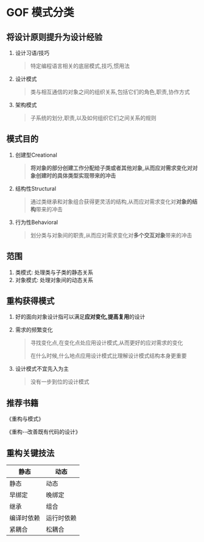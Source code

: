 # GOF 模式分类


## 将设计原则提升为设计经验

1. 设计习语/技巧
   
   > 特定编程语言相关的底层模式,技巧,惯用法
2. 设计模式
   
   > 类与相互通信的对象之间的组织关系,包括它们的角色,职责,协作方式
3. 架构模式
   
   > 子系统的划分,职责,以及如何组织它们之间关系的规则

## 模式目的

1. 创建型Creational
   
    > **将对象的部分创建工作分配给子类或者其他对象,从而应对需求变化对对象创建时的具体类型实现带来的冲击**
    
2. 结构性Structural
   
   >  通过类继承和对象组合获得更灵活的结构,从而应对需求变化对**对象的结构**带来的冲击
   
3. 行为性Behavioral

    > 划分类与对象间的职责,从而应对需求变化对**多个交互对象**带来的冲击

## 范围

1. 类模式: 处理类与子类的静态关系
2. 对象模式: 处理对象间的动态关系

## 重构获得模式

1. 好的面向对象设计指可以满足**应对变化,提高复用**的设计

2. 需求的频繁变化

   > 寻找变化点,在变化点处应用设计模式,从而更好的应对需求的变化
   >
   > 在什么时候,什么地点应用设计模式比理解设计模式结构本身更重要

3. 设计模式不宜先入为主

   > 没有一步到位的设计模式



## 推荐书籍

《重构与模式》

《重构--改善既有代码的设计》



## 重构关键技法

| 静态       | 动态       |
| ---------- | ---------- |
| 静态       | 动态       |
| 早绑定     | 晚绑定     |
| 继承       | 组合       |
| 编译时依赖 | 运行时依赖 |
| 紧耦合     | 松耦合     |



